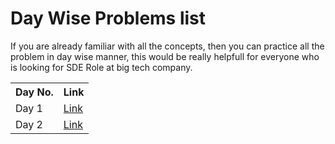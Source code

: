 # Day Wise Problems list

If you are already familiar with all the concepts, then you can practice all the problem in day wise manner, this would be really helpfull for everyone who is looking for SDE Role at big tech company.

<table>
  <tr>
    <th>Day No.</th>
    <th>Link</th>
  </tr>
  <tr>
    <td>Day 1</td>
    <td><a href="https://github.com/baidya-ripan-024/strivers-sde-sheet/blob/main/_days/Day%201.md">Link</a></td>
  </tr>
  <tr>
    <td>Day 2</td>
    <td><a href="https://github.com/baidya-ripan-024/strivers-sde-sheet/blob/main/_days/Day%202.md">Link</a></td>
  </tr>
 
</table>